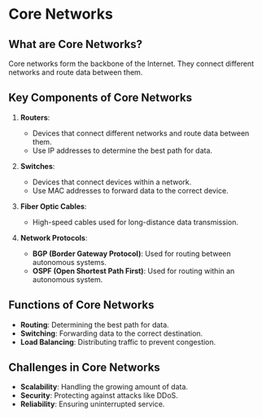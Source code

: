 # Core Networks

## What are Core Networks?
Core networks form the backbone of the Internet. They connect different networks and route data between them.

## Key Components of Core Networks
1. **Routers**:
   - Devices that connect different networks and route data between them.
   - Use IP addresses to determine the best path for data.

2. **Switches**:
   - Devices that connect devices within a network.
   - Use MAC addresses to forward data to the correct device.

3. **Fiber Optic Cables**:
   - High-speed cables used for long-distance data transmission.

4. **Network Protocols**:
   - **BGP (Border Gateway Protocol)**: Used for routing between autonomous systems.
   - **OSPF (Open Shortest Path First)**: Used for routing within an autonomous system.

## Functions of Core Networks
- **Routing**: Determining the best path for data.
- **Switching**: Forwarding data to the correct destination.
- **Load Balancing**: Distributing traffic to prevent congestion.

## Challenges in Core Networks
- **Scalability**: Handling the growing amount of data.
- **Security**: Protecting against attacks like DDoS.
- **Reliability**: Ensuring uninterrupted service.